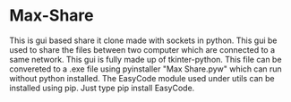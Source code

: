 # Max-Share
This is gui based share it clone made with sockets in python.
This gui be used to share the files between two computer which are connected to a same network.
This gui is fully made up of tkinter-python.
This file can be convereted to a .exe file using pyinstaller "Max Share.pyw" which can run without python installed.
The EasyCode module used under utils can be installed using pip. Just type pip install EasyCode.
